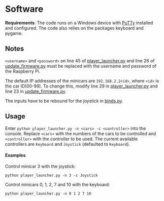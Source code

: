 # Software

**Requirements**: The code runs on a Windows device with [PuTTy](https://www.putty.org/) installed and configured. 
The code also relies on the packages keyboard and pygame.

## Notes
`<username>` and `<password>` on line 45 of [player_launcher.py](player_launcher.py) and line 26 of
[update_firmware.py](update_firmware.py) must be replaced with the username and password of the Raspberry Pi.

The default IP addresses of the minicars are `192.168.2.2<id>`, where `<id>` is the car ID(00-99). To change this, 
modify line 29 in [player_launcher.py](player_launcher.py) and line 23 in [update_firmware.py](update_firmware.py).

The inputs have to be rebound for the joystick in [binds.py](player/binds.py).

## Usage
Enter `python player_launcher.py -n <cars> -c <controller>` into the console. Replace `<cars>` with the numbers of 
the cars to be controlled and `<controller>` with the controller to be used. The current available controllers are 
`Keyboard` and `Joystick` (defaulted to `Keyboard`).

#### Examples

Control minicar 3 with the joystick:

`python player_launcher.py -n 3 -c Joystick`

Control minicars 0, 1, 2, 7 and 10 with the keyboard:

`python player_launcher.py -n 0 1 2 7 10`
